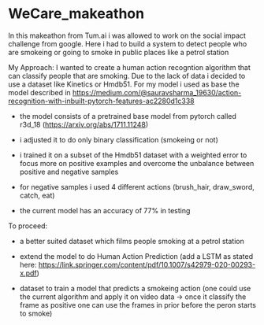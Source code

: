 # WeCare_makeathon

In this makeathon from Tum.ai i was allowed to work on the social impact challenge from google.
Here i had to build a system to detect people who are smokeing or going to smoke in public places like a petrol station

My Approach:
I wanted to create a human action recogntion algorithm that can classify people that are smoking.
Due to the lack of data i decided to use a dataset like Kinetics or Hmdb51.
For my model i used as base the model described in https://medium.com/@sauravsharma_19630/action-recognition-with-inbuilt-pytorch-features-ac2280d1c338

  - the model consists of a pretrained base model from pytorch called r3d_18 (https://arxiv.org/abs/1711.11248)
  
  - i adjusted it to do only binary classification (smokeing or not)

  - i trained it on a subset of the Hmdb51 dataset with a weighted error to focus more on positive examples and overcome the unbalance between positive and negative    samples 
  
  - for negative samples i used 4 different actions (brush_hair, draw_sword, catch, eat)

  - the current model has an accuracy of 77% in testing

To proceed:

  - a better suited dataset which films people smoking at a petrol station

  - extend the model to do Human Action Prediction (add a LSTM as stated here: https://link.springer.com/content/pdf/10.1007/s42979-020-00293-x.pdf)

  - dataset to train a model that predicts a smokeing action
    (one could use the current algorithm and apply it on video data -> once it classify the frame as positive one can use the frames in prior before the peron starts to smoke)
    
    

    
